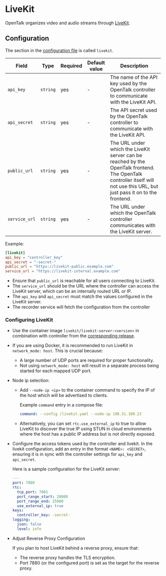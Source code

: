 # LiveKit

OpenTalk organizes video and audio streams through [LiveKit](https://livekit.io/).

## Configuration

The section in the [configuration file](configuration.md) is called `livekit`.

| Field         | Type     | Required | Default value | Description                                                                                                                                                                |
| ------------- | -------- | -------- | ------------- | -------------------------------------------------------------------------------------------------------------------------------------------------------------------------- |
| `api_key`     | `string` | yes      | -             | The name of the API key used by the OpenTalk controller to communicate with the LiveKit API.                                                                               |
| `api_secret`  | `string` | yes      | -             | The API secret used by the OpenTalk controller to communicate with the LiveKit API.                                                                                        |
| `public_url`  | `string` | yes      | -             | The URL under which the LiveKit server can be reached by the OpenTalk frontend. The OpenTalk controller itself will not use this URL, but just pass it on to the frontend. |
| `service_url` | `string` | yes      | -             | The URL under which the OpenTalk controller communicates with the LiveKit server.                                                                                          |

Example:

```toml
[livekit]
api_key = "controller_key"
api_secret = "-secret-"
public_url = "https://livekit-public.example.com"
service_url = "https://livekit-internal.example.com"
```

- Ensure that `public_url` is reachable for all users connecting to LiveKit.
- The `service_url` should be the URL where the controller can access the LiveKit server, which can be an internally routed URL or IP.
- The `api_key` and `api_secret` must match the values configured in the LiveKit server.
- The recorder service will fetch the configuration from the controller

### Configuring LiveKit

- Use the container image `livekit/livekit-server:<version>` in combination with controller from the [corresponding release](https://docs.opentalk.eu/releases/).

- If you are using Docker, it is recommended to run LiveKit in `network_mode: host`. This is crucial because:
    - A large number of UDP ports are required for proper functionality.
    - Not using `network_mode: host` will result in a separate process being started for each mapped UDP port.

- Node ip selection:
    - Add `--node-ip <ip>` to the container command to specify the IP of the host which will be advertised to clients.

      Example `command` entry in a compose file:

      ```yaml
      command: --config /livekit.yaml --node-ip 198.51.100.23
      ```

    - Alternatively, you can set `rtc.use_external_ip` to true to allow LiveKit to discover the true IP using STUN in cloud environments where the host has a public IP address but is not directly exposed.

- Configure the access tokens used by the controller and livekit. In the livekit configuration, add an entry in the format `<NAME>: <SECRET>`, ensuring it is in sync with the controller settings for `api_key` and `api_secret`.

    Here is a sample configuration for the LiveKit server:

    ```yaml
    ---
    port: 7880
    rtc:
      tcp_port: 7881
      port_range_start: 20000
      port_range_end: 25000
      use_external_ip: true
    keys:
      controller_key: -secret-
    logging:
      json: false
      level: info
    ```

- Adjust Reverse Proxy Configuration

    If you plan to host LiveKit behind a reverse proxy, ensure that:
    - The reverse proxy handles the TLS encryption.
    - Port 7880 (or the configured port) is set as the target for the reverse proxy.
